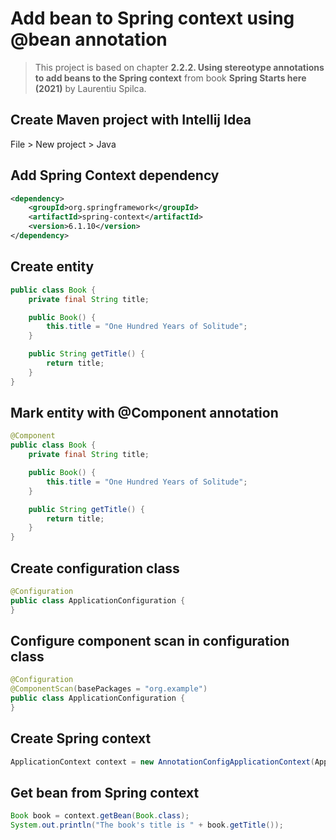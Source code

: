 # Add bean to Spring context using @bean annotation

> This project is based on chapter **2.2.2. Using stereotype annotations to add beans to the Spring context** from book **Spring Starts here (2021)** by Laurentiu Spilca.

## Create Maven project with Intellij Idea

File > New project > Java

## Add Spring Context dependency

```xml
<dependency>
    <groupId>org.springframework</groupId>
    <artifactId>spring-context</artifactId>
    <version>6.1.10</version>
</dependency>
```

## Create entity

```java
public class Book {
    private final String title;

    public Book() {
        this.title = "One Hundred Years of Solitude";
    }

    public String getTitle() {
        return title;
    }
}
```

## Mark entity with @Component annotation

```java
@Component
public class Book {
    private final String title;

    public Book() {
        this.title = "One Hundred Years of Solitude";
    }

    public String getTitle() {
        return title;
    }
}
```

## Create configuration class

```java
@Configuration
public class ApplicationConfiguration {
}
```

## Configure component scan in configuration class

```java
@Configuration
@ComponentScan(basePackages = "org.example")
public class ApplicationConfiguration {
}
```

## Create Spring context

```java
ApplicationContext context = new AnnotationConfigApplicationContext(ApplicationConfiguration.class);
```

## Get bean from Spring context

```java
Book book = context.getBean(Book.class);
System.out.println("The book's title is " + book.getTitle());
```

